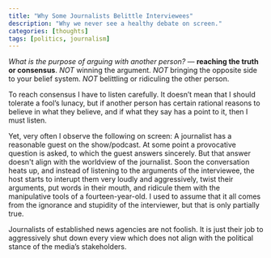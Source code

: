 ```yaml
---
title: "Why Some Journalists Belittle Interviewees"
description: "Why we never see a healthy debate on screen."
categories: [thoughts]
tags: [politics, journalism]
---
```


*What is the purpose of arguing with another person?* — **reaching the truth or consensus**. *NOT* winning the argument. *NOT* bringing the opposite side to your belief system. *NOT* belittling or ridiculing the other person.

To reach consensus I have to listen carefully. It doesn’t mean that I should tolerate a fool’s lunacy, but if another person has certain rational reasons to believe in what they believe, and if what they say has a point to it, then I must listen.

Yet, very often I observe the following on screen: A journalist has a reasonable guest on the show/podcast. At some point a provocative question is asked, to which the guest answers sincerely. But that answer doesn't align with the worldview of the journalist. Soon the conversation heats up, and instead of listening to the arguments of the interviewee, the host starts to interupt them very loudly and aggressively, twist their arguments, put words in their mouth, and ridicule them with the manipulative tools of a fourteen-year-old. I used to assume that it all comes from the ignorance and stupidity of the interviewer, but that is only partially true.

Journalists of established news agencies are not foolish. It is just their job to aggressively shut down every view which does not align with the political stance of the media’s stakeholders.